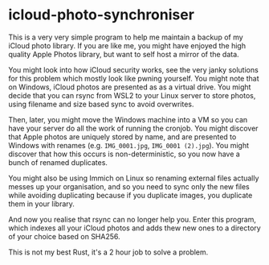 # icloud-photo-synchroniser

This is a very very simple program to help me maintain a backup of my iCloud photo library.
If you are like me, you might have enjoyed the high quality Apple Photos library, but want
to self host a mirror of the data.

You might look into how iCloud security works, see the very janky solutions for this problem
which mostly look like pwning yourself. You might note that on Windows, iCloud photos are
presented as as a virtual drive. You might decide that you can rsync from WSL2 to your Linux
server to store photos, using filename and size based sync to avoid overwrites.

Then, later, you might move the Windows machine into a VM so you can have your server do all
the work of running the cronjob. You might discover that Apple photos are uniquely stored by
name, and are presented to Windows with renames (e.g. `IMG_0001.jpg`, `IMG_0001 (2).jpg`).
You might discover that how this occurs is non-deterministic, so you now have a bunch of renamed
duplicates.

You might also be using Immich on Linux so renaming external files actually messes up your
organisation, and so you need to sync only the new files while avoiding duplicating because
if you duplicate images, you duplicate them in your library.

And now you realise that rsync can no longer help you. Enter this program, which indexes all
your iCloud photos and adds thew new ones to a directory of your choice based on SHA256. 

This is not my best Rust, it's a 2 hour job to solve a problem.